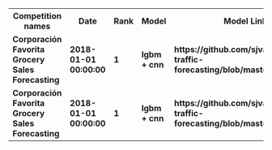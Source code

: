 <table><tr><th><b>Competition names</b></th><th><b>Date</b></th><th><b>Rank</b></th><th><b>Model</b></th><th><b>Model Link</b></th><th><b>Metrics</b></th><th><b>Metrics Link</b></th><th><b>Score</b></th></tr><tr><td><b>Corporación Favorita Grocery Sales Forecasting</b></td><td><b>2018-01-01 00:00:00</b></td><td><b>1</b></td><td><b>lgbm + cnn</b></td><td><b>https://github.com/sjvasquez/web-traffic-forecasting/blob/master/cnn.py</b></td><td><b>RMSE</b></td><td><b>https://github.com/sjvasquez/web-traffic-forecasting/blob/master/cnn.py</b></td><td><b>0.5</b></td></tr><tr><td><b>Corporación Favorita Grocery Sales Forecasting</b></td><td><b>2018-01-01 00:00:00</b></td><td><b>1</b></td><td><b>lgbm + cnn</b></td><td><b>https://github.com/sjvasquez/web-traffic-forecasting/blob/master/cnn.py</b></td><td><b>RMSE</b></td><td><b>https://github.com/sjvasquez/web-traffic-forecasting/blob/master/cnn.py</b></td><td><b>0.4</b></td></tr></table>